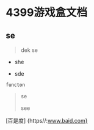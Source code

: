 # 4399游戏盒文档

## se

> dek se

* she

* sde

```
functon
```

> se
>
> see

\[百是度\] {https//:www.baid.com}

